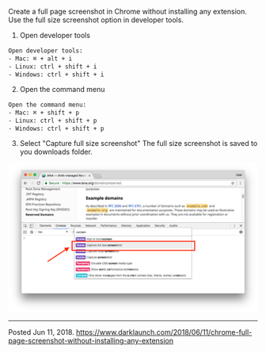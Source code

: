 Create a full page screenshot in Chrome without installing any extension. Use the full size screenshot option in developer tools.

1. Open developer tools
```
Open developer tools:
- Mac: ⌘ + alt + i
- Linux: ctrl + shift + i
- Windows: ctrl + shift + i
```

2. Open the command menu
```
Open the command menu:
- Mac: ⌘ + shift + p
- Linux: ctrl + shift + p
- Windows: ctrl + shift + p
```

3. Select "Capture full size screenshot"
The full size screenshot is saved to you downloads folder.

<img alt="" src="/img/uploads/2018-06/chrome-full-page-screenshot.png" />

---

Posted Jun 11, 2018.
https://www.darklaunch.com/2018/06/11/chrome-full-page-screenshot-without-installing-any-extension